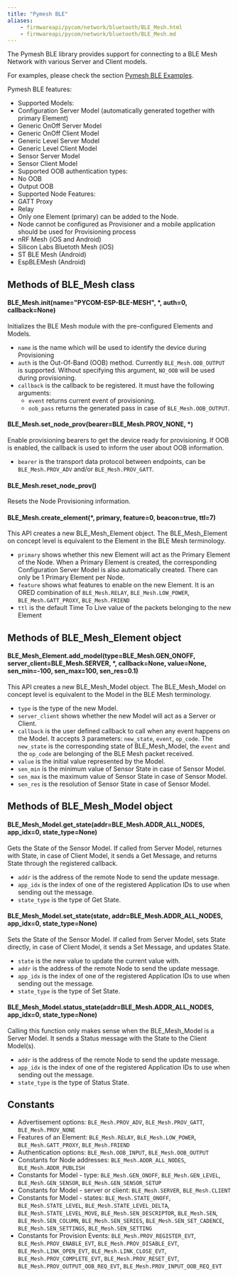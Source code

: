 ```yaml
---
title: "Pymesh BLE"
aliases:
    - firmwareapi/pycom/network/bluetooth/BLE_Mesh.html
    - firmwareapi/pycom/network/bluetooth/BLE_Mesh.md
---
```


The Pymesh BLE library provides support for connecting to a BLE Mesh Network with various Server and Client models.

For examples, please check the section [Pymesh BLE Examples](/tutorials/all/ble_mesh).

Pymesh BLE features:

* Supported Models:
 * Configuration Server Model (automatically generated together with primary Element)
 * Generic OnOff Server Model
 * Generic OnOff Client Model
 * Generic Level Server Model
 * Generic Level Client Model
 * Sensor Server Model
 * Sensor Client Model
* Supported OOB authentication types:
 * No OOB
 * Output OOB
* Supported Node Features:
 * GATT Proxy
 * Relay
* Only one Element (primary) can be added to the Node.
* Node cannot be configured as Provisioner and a mobile application should be used for Provisioning process
 * nRF Mesh (iOS and Android)
 * Silicon Labs Bluetoth Mesh (iOS)
 * ST BLE Mesh (Android)
 * EspBLEMesh (Android)


## Methods of BLE_Mesh class

#### BLE_Mesh.init(name="PYCOM-ESP-BLE-MESH", *, auth=0, callback=None)

Initializes the BLE Mesh module with the pre-configured Elements and Models.

* `name` is the name which will be used to identify the device during Provisioning
* `auth` is the Out-Of-Band (OOB) method. Currently `BLE_Mesh.OOB_OUTPUT` is supported. Without specifying this argument, `NO_OOB` will be used during provisioning.
* `callback` is the callback to be registered. It must have the following arguments:
    * `event` returns current event of provisioning.
    * `oob_pass` returns the generated pass in case of `BLE_Mesh.OOB_OUTPUT`.

#### BLE_Mesh.set_node_prov(bearer=BLE_Mesh.PROV_NONE, *)

Enable provisioning bearers to get the device ready for provisioning. If OOB is enabled, the callback is used to inform the user about OOB information.

* `bearer` is the transport data protocol between endpoints, can be `BLE_Mesh.PROV_ADV` and/or `BLE_Mesh.PROV_GATT`.

#### BLE_Mesh.reset_node_prov()

Resets the Node Provisioning information.

#### BLE_Mesh.create_element(*, primary, feature=0, beacon=true, ttl=7)

This API creates a new BLE_Mesh_Element object. The BLE_Mesh_Element on concept level is equivalent to the Element in the BLE Mesh terminology.

* `primary` shows whether this new Element will act as the Primary Element of the Node. When a Primary Element is created, the corresponding Configuration Server Model is also automatically created. There can only be 1 Primary Element per Node.
* `feature` shows what features to enable on the new Element. It is an ORED combination of `BLE_Mesh.RELAY`, `BLE_Mesh.LOW_POWER`, `BLE_Mesh.GATT_PROXY`, `BLE_Mesh.FRIEND`
* `ttl` is the default Time To Live value of the packets belonging to the new Element

## Methods of BLE_Mesh_Element object

#### BLE_Mesh_Element.add_model(type=BLE_Mesh.GEN_ONOFF, server_client=BLE_Mesh.SERVER, *, callback=None, value=None, sen_min=-100, sen_max=100, sen_res=0.1)

This API creates a new BLE_Mesh_Model object. The BLE_Mesh_Model on concept level is equivalent to the Model in the BLE Mesh terminology.

* `type` is the type of the new Model.
* `server_client` shows whether the new Model will act as a Server or Client.
* `callback` is the user defined callback to call when any event happens on the Model. It accepts 3 parameters: `new_state`, `event`, `op_code`. The `new_state` is the corresponding state of BLE_Mesh_Model, the `event` and the `op_code` are belonging of the BLE Mesh packet received.
* `value` is the initial value represented by the Model.
* `sen_min` is the minimum value of Sensor State in case of Sensor Model.
* `sen_max` is the maximum value of Sensor State in case of Sensor Model.
* `sen_res` is the resolution of Sensor State in case of Sensor Model.

## Methods of BLE_Mesh_Model object

#### BLE_Mesh_Model.get_state(addr=BLE_Mesh.ADDR_ALL_NODES, app_idx=0, state_type=None)

Gets the State of the Sensor Model. If called from Server Model, returnes with State, in case of Client Model, it sends a Get Message, and returns State through the registered callback.

* `addr` is the address of the remote Node to send the update message.
* `app_idx` is the index of one of the registered Application IDs to use when sending out the message.
* `state_type` is the type of Get State.

#### BLE_Mesh_Model.set_state(state, addr=BLE_Mesh.ADDR_ALL_NODES, app_idx=0, state_type=None)

Sets the State of the Sensor Model. If called from Server Model, sets State directly, in case of Client Model, it sends a Set Message, and updates State.

* `state` is the new value to update the current value with.
* `addr` is the address of the remote Node to send the update message.
* `app_idx` is the index of one of the registered Application IDs to use when sending out the message.
* `state_type` is the type of Set State.

#### BLE_Mesh_Model.status_state(addr=BLE_Mesh.ADDR_ALL_NODES, app_idx=0, state_type=None)

Calling this function only makes sense when the BLE_Mesh_Model is a Server Model. It sends a Status message with the State to the Client Model(s).

* `addr` is the address of the remote Node to send the update message.
* `app_idx` is the index of one of the registered Application IDs to use when sending out the message.
* `state_type` is the type of Status State.

## Constants

* Advertisement options: `BLE_Mesh.PROV_ADV`, `BLE_Mesh.PROV_GATT`, `BLE_Mesh.PROV_NONE`
* Features of an Element: `BLE_Mesh.RELAY`, `BLE_Mesh.LOW_POWER`, `BLE_Mesh.GATT_PROXY`, `BLE_Mesh.FRIEND`
* Authentication options: `BLE_Mesh.OOB_INPUT`, `BLE_Mesh.OOB_OUTPUT`
* Constants for Node addresses: `BLE_Mesh.ADDR_ALL_NODES`, `BLE_Mesh.ADDR_PUBLISH`
* Constants for Model - type: `BLE_Mesh.GEN_ONOFF`, `BLE_Mesh.GEN_LEVEL`, `BLE_Mesh.GEN_SENSOR`, `BLE_Mesh.GEN_SENSOR_SETUP`
* Constants for Model - server or client: `BLE_Mesh.SERVER`, `BLE_Mesh.CLIENT`
* Constants for Model - states: `BLE_Mesh.STATE_ONOFF`, `BLE_Mesh.STATE_LEVEL`, `BLE_Mesh.STATE_LEVEL_DELTA`, `BLE_Mesh.STATE_LEVEL_MOVE`, `BLE_Mesh.SEN_DESCRIPTOR`, `BLE_Mesh.SEN`, `BLE_Mesh.SEN_COLUMN`, `BLE_Mesh.SEN_SERIES`, `BLE_Mesh.SEN_SET_CADENCE`, `BLE_Mesh.SEN_SETTINGS`, `BLE_Mesh.SEN_SETTING`
* Constants for Provision Events: `BLE_Mesh.PROV_REGISTER_EVT`, `BLE_Mesh.PROV_ENABLE_EVT`, `BLE_Mesh.PROV_DISABLE_EVT`, `BLE_Mesh.LINK_OPEN_EVT`, `BLE_Mesh.LINK_CLOSE_EVT`, `BLE_Mesh.PROV_COMPLETE_EVT`, `BLE_Mesh.PROV_RESET_EVT`, `BLE_Mesh.PROV_OUTPUT_OOB_REQ_EVT`, `BLE_Mesh.PROV_INPUT_OOB_REQ_EVT`
